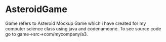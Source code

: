 # AsteroidGame
Game refers to Asteroid Mockup Game which i have created for my computer science class using java and codenameone. To see source code
go to game->src->com/mycompany/a3.
